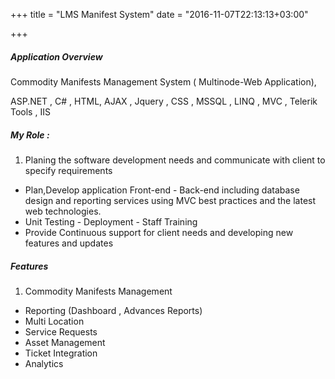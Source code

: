 +++
title = "LMS Manifest System"
date = "2016-11-07T22:13:13+03:00"

+++
##### Application Overview

Commodity Manifests Management System ( Multinode-Web Application),

ASP.NET , C# , HTML, AJAX , Jquery , CSS , MSSQL , LINQ , MVC , Telerik Tools , IIS

##### My Role :
1. Planing the software development needs and communicate with client to specify requirements
* Plan,Develop application Front-end - Back-end including database design and reporting services using MVC best practices and the latest web technologies.
* Unit Testing - Deployment - Staff Training
* Provide Continuous support for client needs and developing new features and updates

##### Features
1. Commodity Manifests Management
* Reporting (Dashboard , Advances Reports)
* Multi Location
* Service Requests
* Asset Management
* Ticket Integration
* Analytics
